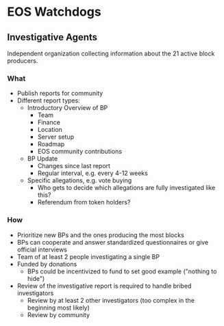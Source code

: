# EOS Watchdogs

## Investigative Agents

Independent organization collecting information about the 21 active block producers.

### What

* Publish reports for community
* Different report types:
  * Introductory Overview of BP
    * Team
    * Finance
    * Location
    * Server setup
    * Roadmap
    * EOS community contributions
  * BP Update
    * Changes since last report
    * Regular interval, e.g. every 4-12 weeks
  * Specific allegations, e.g. vote buying
    * Who gets to decide which allegations are fully investigated like this?
    * Referendum from token holders?
    
### How  

* Prioritize new BPs and the ones producing the most blocks 
* BPs can cooperate and answer standardized questionnaires or give official interviews
* Team of at least 2 people investigating a single BP
* Funded by donations
  * BPs could be incentivized to fund to set good example ("nothing to hide")
* Review of the investigative report is required to handle bribed investigators 
  * Review by at least 2 other investigators (too complex in the beginning most likely)
  * Review by community
    
